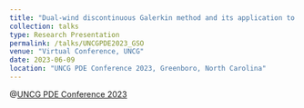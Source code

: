 ```yaml
---
title: "Dual-wind discontinuous Galerkin method and its application to an optimal control problem"
collection: talks
type: Research Presentation
permalink: /talks/UNCGPDE2023_GSO
venue: "Virtual Conference, UNCG"
date: 2023-06-09
location: "UNCG PDE Conference 2023, Greenboro, North Carolina"
---
```

@[UNCG PDE Conference 2023](https://mathstats.uncg.edu/pde-conference/) 
<!-- [Abstract](https://drive.google.com/file/d/1SyZvlzL5WIqr3WwFYskjGzsTEiwARTZm/view) -->

